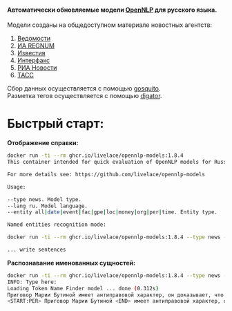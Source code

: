 #### Автоматически обновляемые модели [OpenNLP](https://opennlp.apache.org/) для русского языка.

Модели созданы на общедоступном материале новостных агентств:  
  
1. [Ведомости](https://www.vedomosti.ru/)
2. [ИА REGNUM](https://regnum.ru)  
3. [Известия](https://iz.ru/) 
4. [Интерфакс](http://www.interfax.ru/) 
5. [РИА Новости](https://ria.ru/)
6. [ТАСС](http://tass.ru)  

  

Сбор данных осуществляется с помощью [gosquito](https://github.com/livelace/gosquito).  
Разметка тегов осуществляется с помощью [digator](https://github.com/livelace/digator).
<br>

# Быстрый старт:

**Отображение справки:**

```bash
docker run -ti --rm ghcr.io/livelace/opennlp-models:1.8.4
This container intended for quick evaluation of OpenNLP models for Russian language whose based on various news feeds.

For more details see: https://github.com/livelace/opennlp-models

Usage:

--type news. Model type.
--lang ru. Model language.
--entity all|date|event|fac|gpe|loc|money|org|per|time. Entity type.

Named entities recognition mode:

docker run -ti --rm ghcr.io/livelace/opennlp-models:1.8.4 --type news --lang ru --entity all

... write sentences
```

**Распознавание именованных сущностей:**

```bash
docker run -ti --rm ghcr.io/livelace/opennlp-models:1.8.4 --type news --lang ru --entity all
INFO: Type here: 
Loading Token Name Finder model ... done (0.312s)
Приговор Марии Бутиной имеет антиправовой характер, он доказывает, что США ради геополитических интересов готовы нарушать фундаментальные принципы построения своей правовой системы, заявил РИА Новости председатель комитета Совета Федерации по конституционному законодательству Андрей Клишас.
<START:PER> Приговор Марии Бутиной <END> имеет антиправовой характер, он доказывает, что <START:GPE> США <END> ради геополитических интересов готовы нарушать фундаментальные принципы построения своей правовой системы, заявил <START:ORG> РИА Новости <END> председатель комитета <START:ORG> Совета Федерации <END> по конституционному законодательству <START:PER> Андрей Клишас. <END>
```